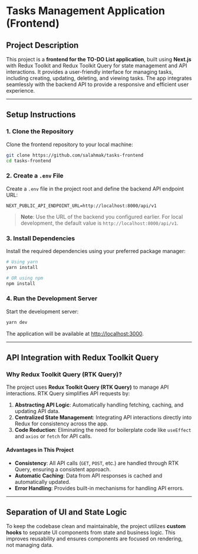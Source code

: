 # Tasks Management Application (Frontend)

## **Project Description**

This project is a **frontend for the TO-DO List application**, built using **Next.js** with Redux Toolkit and Redux Toolkit Query for state management and API interactions. It provides a user-friendly interface for managing tasks, including creating, updating, deleting, and viewing tasks. The app integrates seamlessly with the backend API to provide a responsive and efficient user experience.

---

## **Setup Instructions**

### **1. Clone the Repository**
Clone the frontend repository to your local machine:
```bash
git clone https://github.com/salahmak/tasks-frontend
cd tasks-frontend
```

### **2. Create a `.env` File**
Create a `.env` file in the project root and define the backend API endpoint URL:
```
NEXT_PUBLIC_API_ENDPOINT_URL=http://localhost:8000/api/v1
```

> **Note**: Use the URL of the backend you configured earlier. For local development, the default value is `http://localhost:8000/api/v1`.

### **3. Install Dependencies**
Install the required dependencies using your preferred package manager:
```bash
# Using yarn
yarn install

# OR using npm
npm install
```

### **4. Run the Development Server**
Start the development server:
```bash
yarn dev
```

The application will be available at [http://localhost:3000](http://localhost:3000).

---

## **API Integration with Redux Toolkit Query**

### **Why Redux Toolkit Query (RTK Query)?**

The project uses **Redux Toolkit Query (RTK Query)** to manage API interactions. RTK Query simplifies API requests by:
1. **Abstracting API Logic**: Automatically handling fetching, caching, and updating API data.
2. **Centralized State Management**: Integrating API interactions directly into Redux for consistency across the app.
3. **Code Reduction**: Eliminating the need for boilerplate code like `useEffect` and `axios` or `fetch` for API calls.


#### **Advantages in This Project**
- **Consistency**: All API calls (`GET`, `POST`, etc.) are handled through RTK Query, ensuring a consistent approach.
- **Automatic Caching**: Data from API responses is cached and automatically updated.
- **Error Handling**: Provides built-in mechanisms for handling API errors.

---

## **Separation of UI and State Logic**

To keep the codebase clean and maintainable, the project utilizes **custom hooks** to separate UI components from state and business logic. This improves reusability and ensures components are focused on rendering, not managing data.
